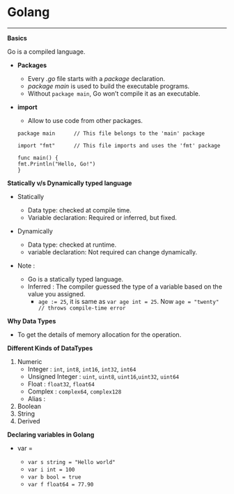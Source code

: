 # Golang
--------

**Basics**

Go is a compiled language.

* **Packages**

    * Every *.go* file starts with a *package* declaration.
    * *package main* is used to build the executable programs.
    * Without `package main`, Go won’t compile it as an executable.

* **import** 

    * Allow to use code from other packages.

    ```
    package main      // This file belongs to the 'main' package

    import "fmt"      // This file imports and uses the 'fmt' package

    func main() {
    fmt.Println("Hello, Go!")
    }
    ```
    
**Statically v/s Dynamically typed language**

* Statically
   * Data type: checked at compile time.
   * Variable declaration: Required or inferred, but fixed.
* Dynamically
   * Data type: checked at runtime.
   * variable declaration: Not required can change dynamically.

* Note :
   * Go is a statically typed language.
   * Inferred : The compiler guessed the type of a variable based on the value you assigned.
      * `age := 25`, it is same as `var age int = 25`. Now `age = "twenty" // throws compile-time error`

**Why Data Types**
* To get the details of memory allocation for the operation.

**Different Kinds of DataTypes** 
1. Numeric
   * Integer : `int`, `int8`, `int16`, `int32`, `int64`
   * Unsigned Integer : `uint`, `uint8`, `uint16`,`uint32`, `uint64`
   * Float : `float32`, `float64`
   * Complex : `complex64`, `complex128`
   * Alias : 
3. Boolean
4. String
5. Derived

**Declaring variables in Golang**

* var <var-name> <data-type> = <value>
   * `var s string = "Hello world"`
   * `var i int = 100`
   * `var b bool = true`
   * `var f float64 = 77.90`

